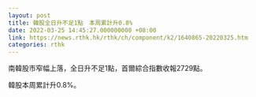 ```yaml
---
layout: post
title: 韓股全日升不足1點　本周累計升0.8%
date: 2022-03-25 14:45:27.000000000 +08:00
link: https://news.rthk.hk/rthk/ch/component/k2/1640865-20220325.htm
categories: rthk
---
```


南韓股市窄幅上落，全日升不足1點，首爾綜合指數收報2729點。

韓股本周累計升0.8%。
